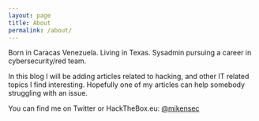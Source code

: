 ```yaml
---
layout: page
title: About
permalink: /about/
---
```


Born in Caracas Venezuela. Living in Texas. Sysadmin pursuing a career in cybersecurity/red team.

In this blog I will be adding articles related to hacking, and other IT related topics I find interesting. Hopefully one of my articles can help somebody struggling with an issue. 

You can find me on Twitter or HackTheBox.eu:
[@mikensec](https://twitter.com/mikensec)


